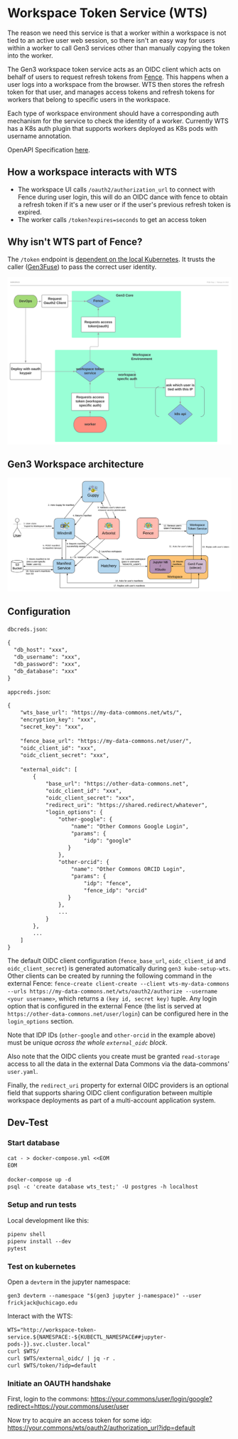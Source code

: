# Workspace Token Service (WTS)

The reason we need this service is that a worker within a workspace is not tied to an active user web session, so there isn't an easy way for users within a worker to call Gen3 services other than manually copying the token into the worker.

The Gen3 workspace token service acts as an OIDC client which acts on behalf of users to request refresh tokens from [Fence](https://github.com/uc-cdis/fence). This happens when a user logs into a workspace from the browser. WTS then stores the refresh token for that user, and manages access tokens and refresh tokens for workers that belong to specific users in the workspace.

Each type of workspace environment should have a corresponding auth mechanism for the service to check the identity of a worker. Currently WTS has a K8s auth plugin that supports workers deployed as K8s pods with username annotation.

OpenAPI Specification [here](http://petstore.swagger.io/?url=https://raw.githubusercontent.com/uc-cdis/workspace-token-service/master/openapi/swagger.yaml).


## How a workspace interacts with WTS

- The workspace UI calls `/oauth2/authorization_url` to connect with Fence during user login, this will do an OIDC dance with fence to obtain a refresh token if it's a new user or if the user's previous refresh token is expired.
- The worker calls `/token?expires=seconds` to get an access token


## Why isn't WTS part of Fence?

The `/token` endpoint is [dependent on the local Kubernetes](https://github.com/uc-cdis/workspace-token-service/blob/master/wts/auth_plugins/k8s.py). It trusts the caller ([Gen3Fuse](https://github.com/uc-cdis/gen3-fuse)) to pass the correct user identity.

<img src="docs/img/architecture.svg">


## Gen3 Workspace architecture

[![](docs/img/Export_to_WS_Architecture_Flow.png)](https://www.lucidchart.com/documents/edit/e844ca6b-fb75-460c-8a8e-5ddb4a17b8d9/0_0)


## Configuration

`dbcreds.json`:
```
{
  "db_host": "xxx",
  "db_username": "xxx",
  "db_password": "xxx",
  "db_database": "xxx"
}
```

`appcreds.json`:

```
{
    "wts_base_url": "https://my-data-commons.net/wts/",
    "encryption_key": "xxx",
    "secret_key": "xxx",

    "fence_base_url": "https://my-data-commons.net/user/",
    "oidc_client_id": "xxx",
    "oidc_client_secret": "xxx",

    "external_oidc": [
        {
            "base_url": "https://other-data-commons.net",
            "oidc_client_id": "xxx",
            "oidc_client_secret": "xxx",
            "redirect_uri": "https://shared.redirect/whatever",
            "login_options": {
                "other-google": {
                    "name": "Other Commons Google Login",
                    "params": {
                        "idp": "google"
                   }
                },
                "other-orcid": {
                    "name": "Other Commons ORCID Login",
                    "params": {
                        "idp": "fence",
                        "fence_idp": "orcid"
                   }
                },
                ...
            }
        },
        ...
    ]
}
```

The default OIDC client configuration (`fence_base_url`, `oidc_client_id` and `oidc_client_secret`) is generated automatically during `gen3 kube-setup-wts`. Other clients can be created by running the following command in the external Fence: `fence-create client-create --client wts-my-data-commons --urls https://my-data-commons.net/wts/oauth2/authorize --username <your username>`, which returns a `(key id, secret key)` tuple. Any login option that is configured in the external Fence (the list is served at `https://other-data-commons.net/user/login`) can be configured here in the `login_options` section.

Note that IDP IDs (`other-google` and `other-orcid` in the example above) must be unique _across the whole `external_oidc` block_.

Also note that the OIDC clients you create must be granted `read-storage` access to all the data in the external
Data Commons via the data-commons' `user.yaml`.

Finally, the `redirect_uri` property for external OIDC providers is
an optional field that supports sharing OIDC client
configuration between multiple workspace deployments
as part of a multi-account application system.


## Dev-Test

### Start database

```
cat - > docker-compose.yml <<EOM
EOM

docker-compose up -d
psql -c 'create database wts_test;' -U postgres -h localhost
```

### Setup and run tests

Local development like this:

```
pipenv shell
pipenv install --dev
pytest
```

### Test on kubernetes

Open a `devterm` in the jupyter namespace:
```
gen3 devterm --namespace "$(gen3 jupyter j-namespace)" --user frickjack@uchicago.edu
```

Interact with the WTS:
```
WTS="http://workspace-token-service.${NAMESPACE:-${KUBECTL_NAMESPACE##jupyter-pods-}}.svc.cluster.local"
curl $WTS/
curl $WTS/external_oidc/ | jq -r .
curl $WTS/token/?idp=default
```

### Initiate an OAUTH handshake

First, login to the commons: https://your.commons/user/login/google?redirect=https://your.commons/user/user

Now try to acquire an access token for some idp:
https://your.commons/wts/oauth2/authorization_url?idp=default
